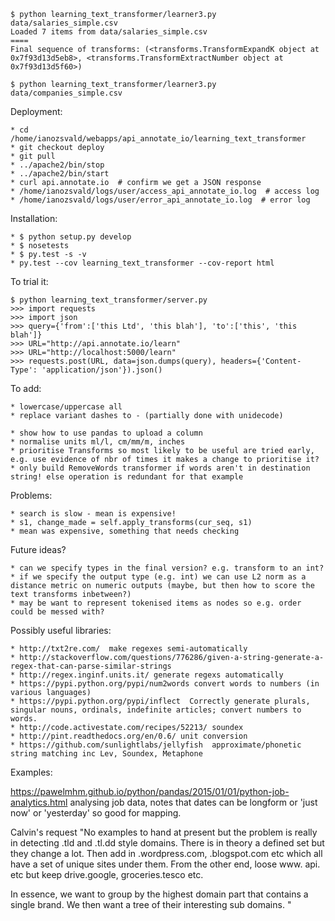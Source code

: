 
    $ python learning_text_transformer/learner3.py data/salaries_simple.csv 
    Loaded 7 items from data/salaries_simple.csv
    ====
    Final sequence of transforms: (<transforms.TransformExpandK object at 0x7f93d13d5eb8>, <transforms.TransformExtractNumber object at 0x7f93d13d5f60>)

    $ python learning_text_transformer/learner3.py data/companies_simple.csv


Deployment:

    * cd /home/ianozsvald/webapps/api_annotate_io/learning_text_transformer
    * git checkout deploy
    * git pull
    * ../apache2/bin/stop
    * ../apache2/bin/start
    * curl api.annotate.io  # confirm we get a JSON response
    * /home/ianozsvald/logs/user/access_api_annotate_io.log  # access log
    * /home/ianozsvald/logs/user/error_api_annotate_io.log  # error log

Installation:

    * $ python setup.py develop
    * $ nosetests
    * $ py.test -s -v
    * py.test --cov learning_text_transformer --cov-report html

To trial it:

    $ python learning_text_transformer/server.py
    >>> import requests
    >>> import json
    >>> query={'from':['this Ltd', 'this blah'], 'to':['this', 'this blah']}
    >>> URL="http://api.annotate.io/learn"
    >>> URL="http://localhost:5000/learn"
    >>> requests.post(URL, data=json.dumps(query), headers={'Content-Type': 'application/json'}).json()

To add:

    * lowercase/uppercase all
    * replace variant dashes to - (partially done with unidecode)

    * show how to use pandas to upload a column
    * normalise units ml/l, cm/mm/m, inches
    * prioritise Transforms so most likely to be useful are tried early, e.g. use evidence of nbr of times it makes a change to prioritise it?
    * only build RemoveWords transformer if words aren't in destination string! else operation is redundant for that example

Problems:

    * search is slow - mean is expensive!
    * s1, change_made = self.apply_transforms(cur_seq, s1)
    * mean was expensive, something that needs checking

Future ideas?
 
    * can we specify types in the final version? e.g. transform to an int?
    * if we specify the output type (e.g. int) we can use L2 norm as a distance metric on numeric outputs (maybe, but then how to score the text transforms inbetween?)
    * may be want to represent tokenised items as nodes so e.g. order could be messed with?


Possibly useful libraries:

    * http://txt2re.com/  make regexes semi-automatically
    * http://stackoverflow.com/questions/776286/given-a-string-generate-a-regex-that-can-parse-similar-strings
    * http://regex.inginf.units.it/ generate regexs automatically
    * https://pypi.python.org/pypi/num2words convert words to numbers (in various languages)
    * https://pypi.python.org/pypi/inflect  Correctly generate plurals, singular nouns, ordinals, indefinite articles; convert numbers to words.
    * http://code.activestate.com/recipes/52213/ soundex
    * http://pint.readthedocs.org/en/0.6/ unit conversion
    * https://github.com/sunlightlabs/jellyfish  approximate/phonetic string matching inc Lev, Soundex, Metaphone

Examples:

https://pawelmhm.github.io/python/pandas/2015/01/01/python-job-analytics.html analysing job data, notes that dates can be longform or 'just now' or 'yesterday' so good for mapping. 

Calvin's request
"No examples to hand at present but the problem is really in detecting .tld and .tl.dd style domains. There is in theory a defined set but they change a lot. Then add in .wordpress.com, .blogspot.com etc which all have a set of unique sites under them. From the other end, loose www. api. etc but keep drive.google, groceries.tesco etc.

In essence, we want to group by the highest domain part that contains a single brand. We then want a tree of their interesting sub domains. "
